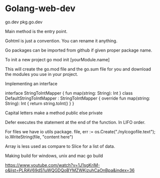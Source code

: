 # Golang-web-dev

go.dev
pkg.go.dev

Main method is the entry point.

Gohtml is just a convention. You can rename it anything.

Go packages can be imported from github if given proper package name.

To init a new project
go mod init [yourModule.name]

This will create the go.mod file and the go.sum file for you and download the modules you use in your project.

Implementing an interface

interface StringToIntMapper {
  fun map(string: String): Int
}
class DefaultStringToIntMapper : StringToIntMapper {
  override fun map(string: String): Int {
    return string.toInt()
  }
}

Capital letters make a method public else private

Defer executes the statement at the end of the function. In LIFO order.

For files we have io utils package.
file, err := os.Create("./nylcogofile.text");
io.WriteString(file, "content here")


Array is less used as compare to Slice for a list of data.

Making build for windows, unix and mac
go build


https://www.youtube.com/watch?v=1J1sgKriM-o&list=PLRAV69dS1uWQGDQoBYMZWKjzuhCaOnBpa&index=36

